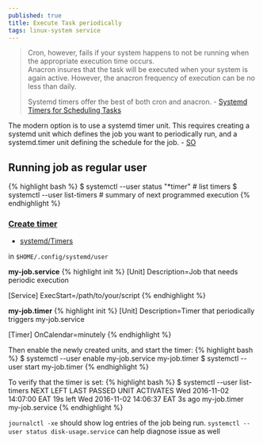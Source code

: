 ```yaml
---
published: true
title: Execute Task periodically
tags: linux-system service
---
```

> Cron, however, fails if your system happens to not be running when the appropriate execution time occurs.  
> Anacron insures that the task will be executed when your system is again active. However, the anacron frequency of execution can be no less than daily.
>
> Systemd timers offer the best of both cron and anacron. - [Systemd Timers for Scheduling Tasks](https://fedoramagazine.org/systemd-timers-for-scheduling-tasks/)

The modern option is to use a systemd timer unit. This requires creating a systemd unit which defines the job you want to periodically run, and a systemd.timer unit defining the schedule for the job. - [SO](https://askubuntu.com/questions/844533/how-to-execute-a-script-periodically-without-using-crontab/844618#844618)

## Running job as regular user

{% highlight bash %}
$ systemctl --user status "*timer"  # list timers
$ systemctl --user list-timers      # summary of next programmed execution
{% endhighlight %}


### [Create timer](https://opensource.com/article/20/7/systemd-timers)
- [systemd/Timers](https://wiki.archlinux.org/title/Systemd/Timers)

in `$HOME/.config/systemd/user`

**my-job.service**
{% highlight init %}
[Unit]
Description=Job that needs periodic execution

[Service]
ExecStart=/path/to/your/script
{% endhighlight %}

**my-job.timer**
{% highlight init %}
[Unit]
Description=Timer that periodically triggers my-job.service

[Timer]
OnCalendar=minutely
{% endhighlight %}

Then enable the newly created units, and start the timer:
{% highlight bash %}
$ systemctl --user enable my-job.service my-job.timer
$ systemctl --user start my-job.timer
{% endhighlight %}

To verify that the timer is set:
{% highlight bash %}
$ systemctl --user list-timers
NEXT                         LEFT     LAST                         PASSED UNIT         ACTIVATES
Wed 2016-11-02 14:07:00 EAT  19s left Wed 2016-11-02 14:06:37 EAT  3s ago my-job.timer my-job.service
{% endhighlight %}

`journalctl -xe` should show log entries of the job being run.
`systemctl --user status disk-usage.service` can help diagnose issue as well
